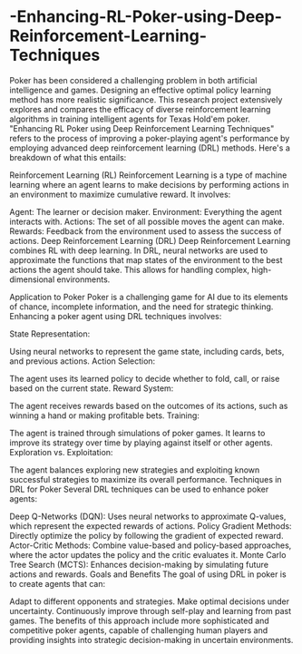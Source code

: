 # -Enhancing-RL-Poker-using-Deep-Reinforcement-Learning-Techniques
Poker has been considered a challenging problem in both artificial intelligence and games. Designing an effective optimal policy learning method has more realistic significance. This research project extensively explores and compares the efficacy of diverse reinforcement learning algorithms in training intelligent agents for Texas  Hold'em poker.
"Enhancing RL Poker using Deep Reinforcement Learning Techniques" refers to the process of improving a poker-playing agent's performance by employing advanced deep reinforcement learning (DRL) methods. Here's a breakdown of what this entails:

Reinforcement Learning (RL)
Reinforcement Learning is a type of machine learning where an agent learns to make decisions by performing actions in an environment to maximize cumulative reward. It involves:

Agent: The learner or decision maker.
Environment: Everything the agent interacts with.
Actions: The set of all possible moves the agent can make.
Rewards: Feedback from the environment used to assess the success of actions.
Deep Reinforcement Learning (DRL)
Deep Reinforcement Learning combines RL with deep learning. In DRL, neural networks are used to approximate the functions that map states of the environment to the best actions the agent should take. This allows for handling complex, high-dimensional environments.

Application to Poker
Poker is a challenging game for AI due to its elements of chance, incomplete information, and the need for strategic thinking. Enhancing a poker agent using DRL techniques involves:

State Representation:

Using neural networks to represent the game state, including cards, bets, and previous actions.
Action Selection:

The agent uses its learned policy to decide whether to fold, call, or raise based on the current state.
Reward System:

The agent receives rewards based on the outcomes of its actions, such as winning a hand or making profitable bets.
Training:

The agent is trained through simulations of poker games. It learns to improve its strategy over time by playing against itself or other agents.
Exploration vs. Exploitation:

The agent balances exploring new strategies and exploiting known successful strategies to maximize its overall performance.
Techniques in DRL for Poker
Several DRL techniques can be used to enhance poker agents:

Deep Q-Networks (DQN): Uses neural networks to approximate Q-values, which represent the expected rewards of actions.
Policy Gradient Methods: Directly optimize the policy by following the gradient of expected reward.
Actor-Critic Methods: Combine value-based and policy-based approaches, where the actor updates the policy and the critic evaluates it.
Monte Carlo Tree Search (MCTS): Enhances decision-making by simulating future actions and rewards.
Goals and Benefits
The goal of using DRL in poker is to create agents that can:

Adapt to different opponents and strategies.
Make optimal decisions under uncertainty.
Continuously improve through self-play and learning from past games.
The benefits of this approach include more sophisticated and competitive poker agents, capable of challenging human players and providing insights into strategic decision-making in uncertain environments.
